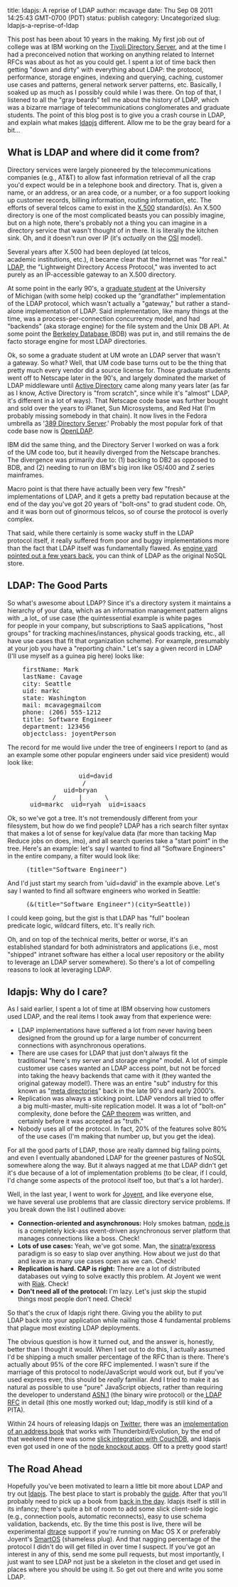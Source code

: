 title: ldapjs: A reprise of LDAP
author: mcavage
date: Thu Sep 08 2011 14:25:43 GMT-0700 (PDT)
status: publish
category: Uncategorized
slug: ldapjs-a-reprise-of-ldap

This post has been about 10 years in the making. My first job out of college was at IBM working on the <a title="Tivoli Directory Server" href="http://www-01.ibm.com/software/tivoli/products/directory-server/">Tivoli Directory Server</a>, and at the time I had a preconceived notion that working on anything related to Internet RFCs was about as hot as you could get. I spent a lot of time back then getting "down and dirty" with everything about LDAP: the protocol, performance, storage engines, indexing and querying, caching, customer use cases and patterns, general network server patterns, etc. Basically, I soaked up as much as I possibly could while I was there. On top of that, I listened to all the "gray beards" tell me about the history of LDAP, which was a bizarre marriage of telecommunications conglomerates and graduate students. The point of this blog post is to give you a crash course in LDAP, and explain what makes <a title="ldapjs" href="http://ldapjs.org">ldapjs</a> different. Allow me to be the gray beard for a bit...
<h2>What is LDAP and where did it come from?</h2>
Directory services were largely pioneered by the telecommunications companies (e.g., AT&amp;T) to allow fast information retrieval of all the crap you'd expect would be in a telephone book and directory. That is, given a name, or an address, or an area code, or a number, or a foo support looking up customer records, billing information, routing information, etc. The efforts of several telcos came to exist in the <a title="X.500" href="http://en.wikipedia.org/wiki/X.500">X.500</a> standard(s). An X.500 directory is one of the most complicated beasts you can possibly imagine, but on a high note, there's
probably not a thing you can imagine in a directory service that wasn't thought of in there. It is literally the kitchen sink. Oh, and it doesn't run over IP (it's <em>actually</em> on the <a title="OSI Model" href="http://en.wikipedia.org/wiki/OSI_model">OSI</a> model).

Several years after X.500 had been deployed (at telcos, academic institutions, etc.), it became clear that the Internet was "for real." <a title="LDAP" href="http://en.wikipedia.org/wiki/Lightweight_Directory_Access_Protocol">LDAP</a>, the "Lightweight Directory Access Protocol," was invented to act purely as an IP-accessible gateway to an X.500 directory.

At some point in the early 90's, a <a title="Tim Howes" href="http://en.wikipedia.org/wiki/Tim_Howes">graduate student</a> at the University of Michigan (with some help) cooked up the "grandfather" implementation of the LDAP protocol, which wasn't actually a "gateway," but rather a stand-alone implementation of LDAP. Said implementation, like many things at the time, was a process-per-connection concurrency model, and had "backends" (aka storage engine) for the file system and the Unix DB API. At some point the <a title="Berkeley Database" href="http://www.oracle.com/technetwork/database/berkeleydb/index.html">Berkeley Database </a>(BDB) was put in, and still remains the de facto storage engine for most LDAP directories.

Ok, so some a graduate student at UM wrote an LDAP server that wasn't a gateway. So what? Well, that UM code base turns out to be the thing that pretty much every vendor did a source license for. Those graduate students went off to Netscape later in the 90's, and largely dominated the market of LDAP middleware until <a title="Active Directory" href="http://en.wikipedia.org/wiki/Active_Directory">Active Directory</a> came along many years later (as far as I know, Active Directory is "from scratch", since while it's "almost" LDAP, it's different in a lot of ways). That Netscape code base was further bought and sold over the years to iPlanet, Sun Microsystems, and Red Hat (I'm probably missing somebody in that chain). It now lives in the Fedora umbrella as '<a title="389 Directory Server" href="http://directory.fedoraproject.org/">389 Directory Server</a>.' Probably the most popular fork of that code base now is <a title="OpenLDAP" href="http://www.openldap.org/">OpenLDAP</a>.

IBM did the same thing, and the Directory Server I worked on was a fork of the UM code too, but it heavily diverged from the Netscape branches. The divergence was primarily due to: (1) backing to DB2 as opposed to BDB, and (2) needing to run on IBM's big iron like OS/400 and Z series mainframes.

Macro point is that there have actually been very few "fresh" implementations of LDAP, and it gets a pretty bad reputation because at the end of the day you've got 20 years of "bolt-ons" to grad student code. Oh, and it was born out of ginormous telcos, so of course the protocol is overly complex.

That said, while there certainly is some wacky stuff in the LDAP protocol itself, it really suffered from poor and buggy implementations more than the fact that LDAP itself was fundamentally flawed. As <a title="Engine Yard LDAP" href="http://www.engineyard.com/blog/2009/ldap-directories-the-forgotten-nosql/">engine yard pointed out a few years back</a>, you can think of LDAP as the original NoSQL store.
<h2>LDAP: The Good Parts</h2>
So what's awesome about LDAP? Since it's a directory system it maintains a hierarchy of your data, which as an information management pattern aligns
with _a lot_ of use case (the quintessential example is white pages for people in your company, but subscriptions to SaaS applications, "host groups"
for tracking machines/instances, physical goods tracking, etc., all have use cases that fit that organization scheme). For example, presumably at your job
you have a "reporting chain." Let's say a given record in LDAP (I'll use myself as a guinea pig here) looks like:
<pre>    firstName: Mark
    lastName: Cavage
    city: Seattle
    uid: markc
    state: Washington
    mail: mcavagegmailcom
    phone: (206) 555-1212
    title: Software Engineer
    department: 123456
    objectclass: joyentPerson</pre>
The record for me would live under the tree of engineers I report to (and as an example some other popular engineers under said vice president) would look like:
<pre>                   uid=david
                    /
               uid=bryan
            /      |      \
      uid=markc  uid=ryah  uid=isaacs</pre>
Ok, so we've got a tree. It's not tremendously different from your filesystem, but how do we find people? LDAP has a rich search filter syntax that makes a lot of sense for key/value data (far more than tacking Map Reduce jobs on does, imo), and all search queries take a "start point" in the tree. Here's an example: let's say I wanted to find all "Software Engineers" in the entire company, a filter would look like:
<pre>     (title="Software Engineer")</pre>
And I'd just start my search from 'uid=david' in the example above. Let's say I wanted to find all software engineers who worked in Seattle:
<pre>     (&amp;(title="Software Engineer")(city=Seattle))</pre>
I could keep going, but the gist is that LDAP has "full" boolean predicate logic, wildcard filters, etc. It's really rich.

Oh, and on top of the technical merits, better or worse, it's an established standard for both administrators and applications (i.e., most "shipped" intranet software has either a local user repository or the ability to leverage an LDAP server somewhere). So there's a lot of compelling reasons to look at leveraging LDAP.
<h2>ldapjs: Why do I care?</h2>
As I said earlier, I spent a lot of time at IBM observing how customers used LDAP, and the real items I took away from that experience were:
<ul>
	<li>LDAP implementations have suffered a lot from never having been designed from the ground up for a large number of concurrent connections with asynchronous operations.</li>
	<li>There are use cases for LDAP that just don't always fit the traditional "here's my server and storage engine" model. A lot of simple customer use cases wanted an LDAP access point, but not be forced into taking the heavy backends that came with it (they wanted the original gateway model!). There was an entire "sub" industry for this known as "<a title="Metadirectory" href="http://en.wikipedia.org/wiki/Metadirectory">meta directories</a>" back in the late 90's and early 2000's.</li>
	<li>Replication was always a sticking point. LDAP vendors all tried to offer a big multi-master, multi-site replication model. It was a lot of "bolt-on" complexity, done before the <a title="CAP Theorem" href="http://en.wikipedia.org/wiki/CAP_theorem">CAP theorem</a> was written, and certainly before it was accepted as "truth."</li>
	<li>Nobody uses all of the protocol. In fact, 20% of the features solve 80% of the use cases (I'm making that number up, but you get the idea).</li>
</ul>
<div>

For all the good parts of LDAP, those are really damned big failing points, and even I eventually abandoned LDAP for the greener pastures of NoSQL somewhere
along the way. But it always nagged at me that LDAP didn't get it's due because of a lot of implementation problems (to be clear, if I could, I'd change some
aspects of the protocol itself too, but that's a lot harder).

Well, in the last year, I went to work for <a title="Joyent" href="http://www.joyent.com/">Joyent</a>, and like everyone else, we have several use problems that are classic directory service problems. If you break down the list I outlined above:
<ul>
	<li><strong>Connection-oriented and asynchronous:</strong> Holy smokes batman, <a title="node.js" href="http://nodejs.org/">node.js</a> is a completely kick-ass event-driven asynchronous server platform that manages connections like a boss. Check!</li>
	<li><strong>Lots of use cases:</strong> Yeah, we've got some. Man, the <a title="sinatra" href="http://www.sinatrarb.com/">sinatra</a>/<a title="express" href="http://expressjs.com/">express</a> paradigm is so easy to slap over anything. How about we just do that and leave as many use cases open as we can. Check!</li>
	<li><strong>Replication is hard. CAP is right:</strong> There are a lot of distributed databases out vying to solve exactly this problem. At Joyent we went with <a title="Riak" href="http://www.basho.com/">Riak</a>. Check!</li>
	<li><strong>Don't need all of the protocol:</strong> I'm lazy. Let's just skip the stupid things most people don't need. Check!</li>
</ul>
<div>

So that's the crux of ldapjs right there. Giving you the ability to put LDAP back into your application while nailing those 4 fundamental problems that plague most existing LDAP deployments.

The obvious question is how it turned out, and the answer is, honestly, better than I thought it would. When I set out to do this, I actually assumed I'd be shipping a much smaller percentage of the RFC than is there. There's actually about 95% of the core RFC implemented. I wasn't sure if the marriage of this protocol to node/JavaScript would work out, but if you've used express ever, this should be _really_ familiar. And I tried to make it as natural as possible to use "pure" JavaScript objects, rather than requiring the developer to understand <a title="ASN.1" href="http://en.wikipedia.org/wiki/Abstract_Syntax_Notation_One">ASN.1</a> (the binary wire protocol) or the<a title="RFC 4510" href="http://tools.ietf.org/html/rfc4510"> LDAP RFC</a> in detail (this one mostly worked out; ldap_modify is still kind of a PITA).

Within 24 hours of releasing ldapjs on <a title="twitter" href="http://twitter.com/#!/mcavage/status/106767571012952064">Twitter</a>, there was an <a title="github ldapjs address book" href="https://gist.github.com/1173999">implementation of an address book</a> that works with Thunderbird/Evolution, by the end of that weekend there was some <a href="http://i.imgur.com/uR16U.png">slick integration with CouchDB</a>, and ldapjs even got used in one of the <a href="http://twitter.com/#!/jheusala/status/108977708649811970">node knockout apps</a>. Off to a pretty good start!

</div>
</div>
<h2>The Road Ahead</h2>
<div>

Hopefully you've been motivated to learn a little bit more about LDAP and try out <a href="http://ldapjs.org">ldapjs</a>. The best place to start is probably the <a title="ldapjs guide" href="http://ldapjs.org/guide.html">guide</a>. After that you'll probably need to pick up a book from <a href="http://www.amazon.com/Understanding-Deploying-LDAP-Directory-Services/dp/0672323168">back in the day</a>. ldapjs itself is still in its infancy; there's quite a bit of room to add some slick client-side logic (e.g., connection pools, automatic reconnects), easy to use schema validation, backends, etc. By the time this post is live, there will be experimental <a href="http://en.wikipedia.org/wiki/DTrace">dtrace</a> support if you're running on Mac OS X or preferably Joyent's <a href="http://smartos.org/">SmartOS</a> (shameless plug). And that nagging percentage of the protocol I didn't do will get filled in over time I suspect. If you've got an interest in any of this, send me some pull requests, but most importantly, I just want to see LDAP not just be a skeleton in the closet and get used in places where you should be using it. So get out there and write you some LDAP.

</div>
